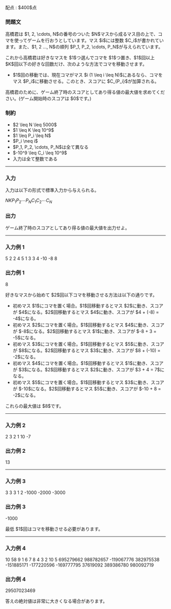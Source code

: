 
<div>

<span>

<span>

<p>
配点 : $400$点
</p>

<div>

<section>

### **問題文**

<p>
高橋君は $1, 2, \cdots, N$の番号のついた $N$マスから成るマス目の上で、コマを使ってゲームを行おうとしています。マス $i$には整数 $C_i$が書かれています。また、$1, 2 …, N$の順列 $P_1, P_2, \cdots, P_N$が与えられています。
</p>

<p>
これから高橋君は好きなマスを $1$つ選んでコマを $1$つ置き、$1$回以上 $K$回以下の好きな回数だけ、次のような方法でコマを移動させます。
</p>

<ul>

<li>
$1$回の移動では、現在コマがマス $i (1 \leq i \leq N)$にあるなら、コマをマス $P_i$に移動させる。このとき、スコアに $C_{P_i}$が加算される。
</li>

</ul>

<p>
高橋君のために、ゲーム終了時のスコアとしてあり得る値の最大値を求めてください。(ゲーム開始時のスコアは $0$です。)
</p>

</section>

</div>

<div>

<section>

### **制約**

<ul>

<li>
$2 \leq N \leq 5000$
</li>

<li>
$1 \leq K \leq 10^9$
</li>

<li>
$1 \leq P_i \leq N$
</li>

<li>
$P_i \neq i$
</li>

<li>
$P_1, P_2, \cdots, P_N$は全て異なる
</li>

<li>
$-10^9 \leq C_i \leq 10^9$
</li>

<li>
入力は全て整数である
</li>

</ul>

</section>

</div>

---

<div>

<div>

<section>

### **入力**

<p>
入力は以下の形式で標準入力から与えられる。
</p>

<div>

$N$$K$$P_1$$P_2$$\cdots$$P_N$$C_1$$C_2$$\cdots$$C_N$
</div>

</section>

</div>

<div>

<section>

### **出力**

<p>
ゲーム終了時のスコアとしてあり得る値の最大値を出力せよ。
</p>

</section>

</div>

</div>

---

<div>

<section>

### **入力例 1**

<div>

5 2
2 4 5 1 3
3 4 -10 -8 8

</div>

</section>

</div>

<div>

<section>

### **出力例 1**

<div>

8

</div>

<p>
好きなマスから始めて $2$回以下コマを移動させる方法は以下の通りです。
</p>

<ul>

<li>
初めマス $1$にコマを置く場合。$1$回移動するとマス $2$に動き、スコアが $4$になる。$2$回移動するとマス $4$に動き、スコアが $4 + (-8) = -4$になる。
</li>

<li>
初めマス $2$にコマを置く場合。$1$回移動するとマス $4$に動き、スコアが $-8$になる。$2$回移動するとマス $1$に動き、スコアが $-8 + 3 = -5$になる。
</li>

<li>
初めマス $3$にコマを置く場合。$1$回移動するとマス $5$に動き、スコアが $8$になる。$2$回移動するとマス $3$に動き、スコアが $8 + (-10) = -2$になる。
</li>

<li>
初めマス $4$にコマを置く場合。$1$回移動するとマス $1$に動き、スコアが $3$になる。$2$回移動するとマス $2$に動き、スコアが $3 + 4 = 7$になる。
</li>

<li>
初めマス $5$にコマを置く場合。$1$回移動するとマス $3$に動き、スコアが $-10$になる。$2$回移動するとマス $5$に動き、スコアが $-10 + 8 = -2$になる。
</li>

</ul>

<p>
これらの最大値は $8$です。
</p>

</section>

</div>

---

<div>

<section>

### **入力例 2**

<div>

2 3
2 1
10 -7

</div>

</section>

</div>

<div>

<section>

### **出力例 2**

<div>

13

</div>

</section>

</div>

---

<div>

<section>

### **入力例 3**

<div>

3 3
3 1 2
-1000 -2000 -3000

</div>

</section>

</div>

<div>

<section>

### **出力例 3**

<div>

-1000

</div>

<p>
最低 $1$回はコマを移動させる必要があります。
</p>

</section>

</div>

---

<div>

<section>

### **入力例 4**

<div>

10 58
9 1 6 7 8 4 3 2 10 5
695279662 988782657 -119067776 382975538 -151885171 -177220596 -169777795 37619092 389386780 980092719

</div>

</section>

</div>

<div>

<section>

### **出力例 4**

<div>

29507023469

</div>

<p>
答えの絶対値は非常に大きくなる場合があります。
</p>

</section>

</div>

</span>

</span>

</div>
